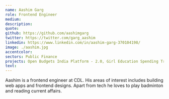 ```yaml
---
name: Aashim Garg
role: Frontend Engineer
medium:
description:
quote:
github: https://github.com/aashimgarg
twitter: https://twitter.com/garg_aashim
linkedin: https://www.linkedin.com/in/aashim-garg-370104198/
image: ./aashim.jpg
accentcolor:
sectors: Public Finance
projects: Open Budgets India Platform - 2.0, Girl Education Spending Tracker
text: 
---
```


Aashim is a frontend engineer at CDL. His areas of interest includes building web apps and frontend designs. Apart from tech he loves to play badminton and reading current affairs.